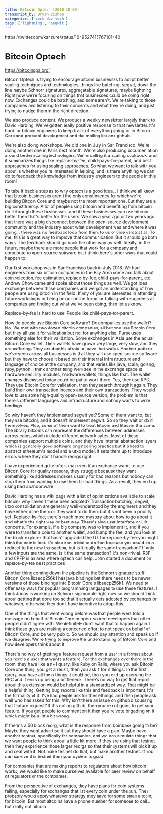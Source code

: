 ```yaml
---
title: Bitcoin Optech (2018-10-09)
transcript_by: Bryan Bishop
categories: ['core-dev-tech']
tags: ['lightning', 'segwit']
---
```


<https://twitter.com/kanzure/status/1049527415767101440>

# Bitcoin Optech

<https://bitcoinops.org/>

Bitcoin Optech is trying to encourage bitcoin businesses to adopt better scaling techniques and technologies, things like batching, segwit, down the line maybe Schnorr signatures, aggregatable signatures, maybe lightning. Right now we're focusing on things that businesses could be doing right now. Exchanges could be batching, and some aren't. We're talking to those companies and listening to their concerns and what they're doing, and just trying to nudge them in the right direction.

We also produce content. We produce a weekly newsletter largely thank to David Harding. We've gotten really positive response to that newsletter. It's hard for bitcoin engineers to keep track of everything going on in Bitcoin Core and protocol development and the mailing list and github.

We're also doing workshops. We did one in July in San Francisco. We're doing another one in Paris next month. We're also producing documentation around better scaling technologies. We're calling it a scaling cookbook, and it summarizes things like replace-by-fee, child-pays-for-parent, and best approaches for using scaling approaches. So what we want to talk with you about is whether you're interested in helping, and is there anything we can do to feedback the knowledge from industry engineers to the people in this room?

To take it back a step as to why optech is a good idea... I think we all know that bitcoin businesses aren't the only constinuency for which we're building Bitcoin Core and maybe not the most important one. But they are a big constituency. A lot of people using bitcoin and benefiting from bitcoin do it through these businesses, and if these businesses can use bitcoin better then that's better for the users. We saw a year ago or two years ago that there was a big disconnect between the open-source development community and the industry about what development was and where it was going... there was no feedback loop from them to us or vice versa at all. To me, this is a great way to improve that communication. But it should go both ways. The feedback should go back the other way as well. Ideally, in the future, maybe there are more people that work for a company and contribute to open-source software but I think there's other ways that could happen to.

Our first workshop was in San Francisco back in July 2018. We had engineers from six bitcoin companies in the Bay Area come and talk about coin selection, fee estimation, replace-by-fee, child-pays-for-parent, etc. Andrew Chow came and spoke about those things as well. We got idea exchange between those companies and we got an understanding of how people are using bitcoin in the field. If any of you are interested in attending future workshops or being on our online forum or talking with engineers at companies and finding out what we've been doing, then let us know.

Replace-by-fee is hard to use. People like child-pays-for-parent.

How do people use Bitcoin Core software? Do companies use the wallet? No. We met with two dozen bitcoin companies, all but one use Bitcoin Core, but they all use it for validation but not for anything else. Purse uses something else for their validation. Some exchanges in Asia use the actual Bitcoin Core wallet. Their wallets have grown very large, very slow, and they are suffering. They are deathly afraid to leave that wallet. Another pattern we've seen across all businesses is that they will use open-source software but they have to choose it based on their internal infrastructure and language of choice at the company, and that varies like java, scala, golang, ruby, python. I think another thing we'll see in the exchange space is hardware security modules, hardware wallets, things like that. The wallet changes discussed today could be put to work there. Yes, they use RPC. They use Bitcoin Core for validation, then they search through it again. They build their own transaction indexes and their own transactions. They would love to use some high-quality open-source version, the problem is that there's different languages and infrastructure and nobody wants to write bindings.

So why haven't they implemented segwit yet? Some of them want to, but they use bitcoinj, and it doesn't implement segwit. So do they wait or do it themselves. Also, some of them want to treat bitcoin and litecoin the same. The library bitcoins can represent the differences between addresses across coins, which include different network bytes. Most of these companies support multiple coins, and they have internal abstraction layers which is generally good software engineering practice but it's hard to abstract ethereum's model and a utxo model. It sets them up to introduce errors where they don't handle reorgs right.

I have experienced quite often, that even if an exchange wants to use Bitcoin Core for quality reasons, they struggle because they want something like addresses indexes usually for bad reasons but nobody can stop them from wanting to use them for bad things. As a result, they end up using bad abandonware.

David Harding has a wiki page with a list of optimizations available to scale bitcoin- why haven't these been adopted? Transaction batching, segwit, utxo consolidation are generally well-understood by the engineers and they have either done them or they want to do them but it's not been a priority yet. Replace-by-fee, there's much more mystery about how to go about it and what's the right way or best way. There's also user interface or UX concerns. For example, if a big company was to implement it, and if you were to transfer a coin to another wallet, and bump the fee, and you look at the block explorer that hasn't upgraded the UX for replace-by-fee you might think the coin is lost. It's also non-trivial to do that because you could do a redirect to the new transaction, but is it really the same transaction? If only a few inputs are the same, is it the same transaction? It's non-trivial. RBF and CPFP is an area where optech can help. John started a document on replace-by-fee best practices.

Another thing coming down the pipeline is the Schnorr signature stuff. Bitcoin Core libsecp256k1 has java bindings but there needs to be newer versions of those bindings into Bitcoin Core's libsecp256k1. We need to offer easy ways for popular programming languages to use those features. I think Jonas is working on Schnorr sig module right now so we should think about getting that done too so that it actually gets adopted by exchanges or whatever, otherwise they don't have incentive to adopt this.

One of the things that went wrong before was that people were told a message on behalf of Bitcoin Core or open-source developers that other people didn't agree with. We definitely don't want that to happen again. I think these guys are making a concerted effort to not speak on behalf of Bitcoin Core, and be very public. So we should pay attention and speak up if we disagree. We're trying to improve the understanding of Bitcoin Core and how developers think about it.

There's no way of gtetting a feature request from a user in a format about yes here's a user that wants a feature. For the exchanges over there in the room, they have like a n+1 query, like Ruby on Rails, where you ask Bitcoin Core one thing, you get a reuslt, then you ask it for n things. In the first query, you have all the n things it could be, then you end up querying the RPC and it ends up being a bottleneck. There's no way to get that report about this extension would be helpful in a standardized way. That might be a helpful thing. Getting bug reports like this and feedback is important. It's the formality of it. I've had people ask for thes ethings, and then people ask well who has asked for this. Why isn't there an issue on github discussing that feature request? If it's not on github, then you're not going to get your feature. If you get people to comment on it then you're vote brigading on it which might be a little bit wrong.

If there's a 50 block reorg, what is the response from Coinbase going to be? Maybe they wont advertise it but they should have a plan. Maybe have another testnet, specifically for companies, and we can simulate things that we want people to think about a little bit more. If they are using that testnet then they experience those larger reorgs so that their systems will pick it up and deal with it. Not make testnet do that, but make another testnet. If you can survive this testnet then your system is good.

For companies that are making reports to regulators about how bitcoin works, we would like to make ourselves available for peer review on behalf of regulators or the companies.

From the perspective of exchanges, they have plans for coin systems failing, especially for exchanges that list every coin under the sun. They probably would apply whatever strategy they have for some small altcoin, for bitcoin. But most altcoins have a phone number for someone to call... but really not bitcoin.

